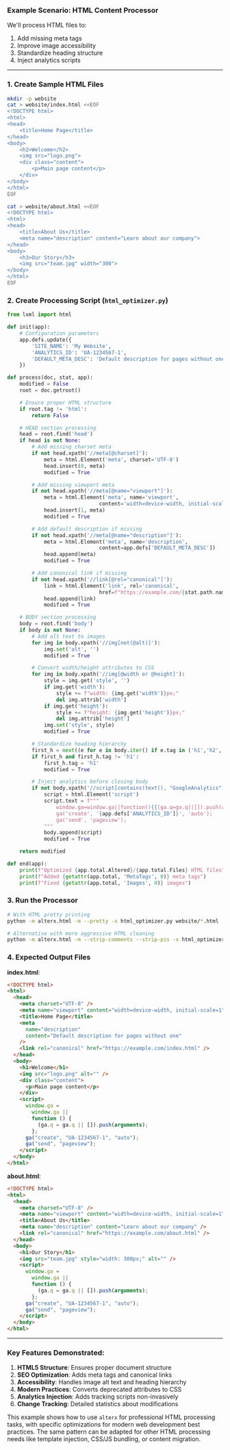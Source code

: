 ### Example Scenario: HTML Content Processor

We'll process HTML files to:

1. Add missing meta tags
2. Improve image accessibility
3. Standardize heading structure
4. Inject analytics scripts

---

### 1. Create Sample HTML Files

```bash
mkdir -p website
cat > website/index.html <<EOF
<!DOCTYPE html>
<html>
<head>
    <title>Home Page</title>
</head>
<body>
    <h2>Welcome</h2>
    <img src="logo.png">
    <div class="content">
        <p>Main page content</p>
    </div>
</body>
</html>
EOF

cat > website/about.html <<EOF
<!DOCTYPE html>
<html>
<head>
    <title>About Us</title>
    <meta name="description" content="Learn about our company">
</head>
<body>
    <h3>Our Story</h3>
    <img src="team.jpg" width="300">
</body>
</html>
EOF
```

### 2. Create Processing Script (`html_optimizer.py`)

```python
from lxml import html

def init(app):
    # Configuration parameters
    app.defs.update({
        'SITE_NAME': 'My Website',
        'ANALYTICS_ID': 'UA-1234567-1',
        'DEFAULT_META_DESC': 'Default description for pages without one'
    })

def process(doc, stat, app):
    modified = False
    root = doc.getroot()

    # Ensure proper HTML structure
    if root.tag != 'html':
        return False

    # HEAD section processing
    head = root.find('head')
    if head is not None:
        # Add missing charset meta
        if not head.xpath('//meta[@charset]'):
            meta = html.Element('meta', charset='UTF-8')
            head.insert(0, meta)
            modified = True

        # Add missing viewport meta
        if not head.xpath('//meta[@name="viewport"]'):
            meta = html.Element('meta', name='viewport',
                              content='width=device-width, initial-scale=1')
            head.insert(1, meta)
            modified = True

        # Add default description if missing
        if not head.xpath('//meta[@name="description"]'):
            meta = html.Element('meta', name='description',
                              content=app.defs['DEFAULT_META_DESC'])
            head.append(meta)
            modified = True

        # Add canonical link if missing
        if not head.xpath('//link[@rel="canonical"]'):
            link = html.Element('link', rel='canonical',
                              href=f"https://example.com/{stat.path.name}")
            head.append(link)
            modified = True

    # BODY section processing
    body = root.find('body')
    if body is not None:
        # Add alt text to images
        for img in body.xpath('//img[not(@alt)]'):
            img.set('alt', '')
            modified = True

        # Convert width/height attributes to CSS
        for img in body.xpath('//img[@width or @height]'):
            style = img.get('style', '')
            if img.get('width'):
                style += f"width: {img.get('width')}px;"
                del img.attrib['width']
            if img.get('height'):
                style += f"height: {img.get('height')}px;"
                del img.attrib['height']
            img.set('style', style)
            modified = True

        # Standardize heading hierarchy
        first_h = next((e for e in body.iter() if e.tag in ('h1','h2','h3','h4','h5','h6')), None)
        if first_h and first_h.tag != 'h1':
            first_h.tag = 'h1'
            modified = True

        # Inject analytics before closing body
        if not body.xpath('//script[contains(text(), "GoogleAnalytics")]'):
            script = html.Element('script')
            script.text = f"""
                window.ga=window.ga||function(){{(ga.q=ga.q||[]).push(arguments)}};
                ga('create', '{app.defs['ANALYTICS_ID']}', 'auto');
                ga('send', 'pageview');
            """
            body.append(script)
            modified = True

    return modified

def end(app):
    print(f"Optimized {app.total.Altered}/{app.total.Files} HTML files")
    print(f"Added {getattr(app.total, 'MetaTags', 0)} meta tags")
    print(f"Fixed {getattr(app.total, 'Images', 0)} images")
```

### 3. Run the Processor

```bash
# With HTML pretty printing
python -m alterx.html -m --pretty -x html_optimizer.py website/*.html

# Alternative with more aggressive HTML cleaning
python -m alterx.html -m --strip-comments --strip-pis -x html_optimizer.py website/*.html
```

### 4. Expected Output Files

**index.html**:

```html
<!DOCTYPE html>
<html>
  <head>
    <meta charset="UTF-8" />
    <meta name="viewport" content="width=device-width, initial-scale=1" />
    <title>Home Page</title>
    <meta
      name="description"
      content="Default description for pages without one"
    />
    <link rel="canonical" href="https://example.com/index.html" />
  </head>
  <body>
    <h1>Welcome</h1>
    <img src="logo.png" alt="" />
    <div class="content">
      <p>Main page content</p>
    </div>
    <script>
      window.ga =
        window.ga ||
        function () {
          (ga.q = ga.q || []).push(arguments);
        };
      ga("create", "UA-1234567-1", "auto");
      ga("send", "pageview");
    </script>
  </body>
</html>
```

**about.html**:

```html
<!DOCTYPE html>
<html>
  <head>
    <meta charset="UTF-8" />
    <meta name="viewport" content="width=device-width, initial-scale=1" />
    <title>About Us</title>
    <meta name="description" content="Learn about our company" />
    <link rel="canonical" href="https://example.com/about.html" />
  </head>
  <body>
    <h1>Our Story</h1>
    <img src="team.jpg" style="width: 300px;" alt="" />
    <script>
      window.ga =
        window.ga ||
        function () {
          (ga.q = ga.q || []).push(arguments);
        };
      ga("create", "UA-1234567-1", "auto");
      ga("send", "pageview");
    </script>
  </body>
</html>
```

---

### Key Features Demonstrated:

1. **HTML5 Structure**: Ensures proper document structure
2. **SEO Optimization**: Adds meta tags and canonical links
3. **Accessibility**: Handles image alt text and heading hierarchy
4. **Modern Practices**: Converts deprecated attributes to CSS
5. **Analytics Injection**: Adds tracking scripts non-invasively
6. **Change Tracking**: Detailed statistics about modifications

This example shows how to use `alterx` for professional HTML processing tasks, with specific optimizations for modern web development best practices. The same pattern can be adapted for other HTML processing needs like template injection, CSS/JS bundling, or content migration.
